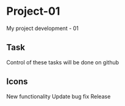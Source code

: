 # Project-01
My project development - 01

## Task
Control of these tasks will be done on github

## Icons
New functionality
Update
bug fix
Release




